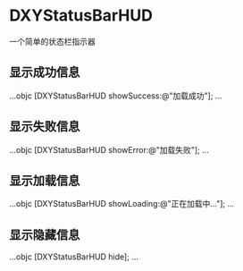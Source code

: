 # DXYStatusBarHUD
一个简单的状态栏指示器

## 显示成功信息
...objc
    [DXYStatusBarHUD showSuccess:@"加载成功"];
...

## 显示失败信息
...objc
    [DXYStatusBarHUD showError:@"加载失败"];
...

## 显示加载信息
...objc
    [DXYStatusBarHUD showLoading:@"正在加载中..."];
...

## 显示隐藏信息
...objc
    [DXYStatusBarHUD hide];
...